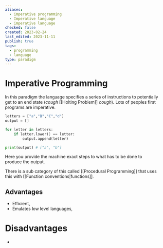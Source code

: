 ```yaml
---
aliases:
  - imperative programming
  - Imperative language
  - imperative language
checked: false
created: 2023-02-24
last_edited: 2023-11-11
publish: true
tags:
  - programming
  - language
type: paradigm
---
```

# Imperative Programming

In this paradigm the language specifies a series of instructions to potentially get to an end state (*cough* [[Holting Problem]] *cough*). Lots of peoples first programs are imperative.

```python
letters = ["a","B","C","d"]
output = []

for letter in letters:
	if letter.lower() == letter:
		output.append(letter)

print(output) # ["a", "b"]
```

Here you provide the machine exact steps to what has to be done to produce the output.

There is a sub category of this called [[Procedural Programming]] that uses this with [[Function conventions|functions]].

## Advantages

- Efficient,
- Emulates low level languages,

# Disadvantages

-

